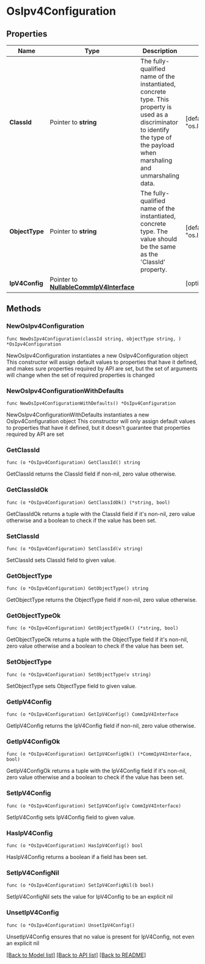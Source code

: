 # OsIpv4Configuration

## Properties

Name | Type | Description | Notes
------------ | ------------- | ------------- | -------------
**ClassId** | Pointer to **string** | The fully-qualified name of the instantiated, concrete type. This property is used as a discriminator to identify the type of the payload when marshaling and unmarshaling data. | [default to "os.Ipv4Configuration"]
**ObjectType** | Pointer to **string** | The fully-qualified name of the instantiated, concrete type. The value should be the same as the &#39;ClassId&#39; property. | [default to "os.Ipv4Configuration"]
**IpV4Config** | Pointer to [**NullableCommIpV4Interface**](comm.IpV4Interface.md) |  | [optional] 

## Methods

### NewOsIpv4Configuration

`func NewOsIpv4Configuration(classId string, objectType string, ) *OsIpv4Configuration`

NewOsIpv4Configuration instantiates a new OsIpv4Configuration object
This constructor will assign default values to properties that have it defined,
and makes sure properties required by API are set, but the set of arguments
will change when the set of required properties is changed

### NewOsIpv4ConfigurationWithDefaults

`func NewOsIpv4ConfigurationWithDefaults() *OsIpv4Configuration`

NewOsIpv4ConfigurationWithDefaults instantiates a new OsIpv4Configuration object
This constructor will only assign default values to properties that have it defined,
but it doesn't guarantee that properties required by API are set

### GetClassId

`func (o *OsIpv4Configuration) GetClassId() string`

GetClassId returns the ClassId field if non-nil, zero value otherwise.

### GetClassIdOk

`func (o *OsIpv4Configuration) GetClassIdOk() (*string, bool)`

GetClassIdOk returns a tuple with the ClassId field if it's non-nil, zero value otherwise
and a boolean to check if the value has been set.

### SetClassId

`func (o *OsIpv4Configuration) SetClassId(v string)`

SetClassId sets ClassId field to given value.


### GetObjectType

`func (o *OsIpv4Configuration) GetObjectType() string`

GetObjectType returns the ObjectType field if non-nil, zero value otherwise.

### GetObjectTypeOk

`func (o *OsIpv4Configuration) GetObjectTypeOk() (*string, bool)`

GetObjectTypeOk returns a tuple with the ObjectType field if it's non-nil, zero value otherwise
and a boolean to check if the value has been set.

### SetObjectType

`func (o *OsIpv4Configuration) SetObjectType(v string)`

SetObjectType sets ObjectType field to given value.


### GetIpV4Config

`func (o *OsIpv4Configuration) GetIpV4Config() CommIpV4Interface`

GetIpV4Config returns the IpV4Config field if non-nil, zero value otherwise.

### GetIpV4ConfigOk

`func (o *OsIpv4Configuration) GetIpV4ConfigOk() (*CommIpV4Interface, bool)`

GetIpV4ConfigOk returns a tuple with the IpV4Config field if it's non-nil, zero value otherwise
and a boolean to check if the value has been set.

### SetIpV4Config

`func (o *OsIpv4Configuration) SetIpV4Config(v CommIpV4Interface)`

SetIpV4Config sets IpV4Config field to given value.

### HasIpV4Config

`func (o *OsIpv4Configuration) HasIpV4Config() bool`

HasIpV4Config returns a boolean if a field has been set.

### SetIpV4ConfigNil

`func (o *OsIpv4Configuration) SetIpV4ConfigNil(b bool)`

 SetIpV4ConfigNil sets the value for IpV4Config to be an explicit nil

### UnsetIpV4Config
`func (o *OsIpv4Configuration) UnsetIpV4Config()`

UnsetIpV4Config ensures that no value is present for IpV4Config, not even an explicit nil

[[Back to Model list]](../README.md#documentation-for-models) [[Back to API list]](../README.md#documentation-for-api-endpoints) [[Back to README]](../README.md)


